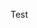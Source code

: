 
<!DOCTYPE html>
<html>
    <head>
        <title>
           Test </title>
        <body> 
<p>Test</p>
        </body>
    </head>
</html>
